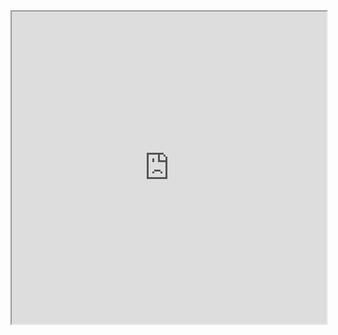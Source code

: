 <iframe src="https://aichatonline.org/i/gpts-ZxWyZ1DX-README-Generator" width="800" height="500" style="max-width: 100%;"></iframe>
